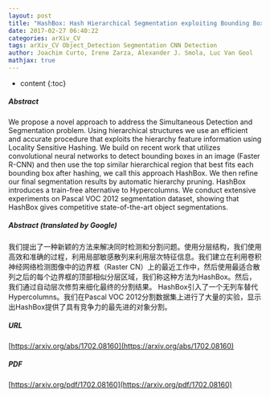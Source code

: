 ```yaml
---
layout: post
title: "HashBox: Hash Hierarchical Segmentation exploiting Bounding Box Object Detection"
date: 2017-02-27 06:40:22
categories: arXiv_CV
tags: arXiv_CV Object_Detection Segmentation CNN Detection
author: Joachim Curto, Irene Zarza, Alexander J. Smola, Luc Van Gool
mathjax: true
---
```


* content
{:toc}

##### Abstract
We propose a novel approach to address the Simultaneous Detection and Segmentation problem. Using hierarchical structures we use an efficient and accurate procedure that exploits the hierarchy feature information using Locality Sensitive Hashing. We build on recent work that utilizes convolutional neural networks to detect bounding boxes in an image (Faster R-CNN) and then use the top similar hierarchical region that best fits each bounding box after hashing, we call this approach HashBox. We then refine our final segmentation results by automatic hierarchy pruning. HashBox introduces a train-free alternative to Hypercolumns. We conduct extensive experiments on Pascal VOC 2012 segmentation dataset, showing that HashBox gives competitive state-of-the-art object segmentations.

##### Abstract (translated by Google)
我们提出了一种新颖的方法来解决同时检测和分割问题。使用分层结构，我们使用高效和准确的过程，利用局部敏感散列来利用层次特征信息。我们建立在利用卷积神经网络检测图像中的边界框（Raster CN）上的最近工作中，然后使用最适合散列之后的每个边界框的顶部相似分层区域，我们称这种方法为HashBox。然后，我们通过自动层次修剪来细化最终的分割结果。 HashBox引入了一个无列车替代Hypercolumns。我们在Pascal VOC 2012分割数据集上进行了大量的实验，显示出HashBox提供了具有竞争力的最先进的对象分割。

##### URL
[https://arxiv.org/abs/1702.08160](https://arxiv.org/abs/1702.08160)

##### PDF
[https://arxiv.org/pdf/1702.08160](https://arxiv.org/pdf/1702.08160)

